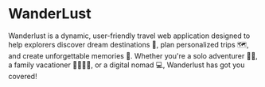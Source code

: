 # WanderLust
Wanderlust is a dynamic, user-friendly travel web application designed to help explorers discover dream destinations 🌟, plan personalized trips 🗺️, and create unforgettable memories 📸. Whether you're a solo adventurer 🧗‍♀️, a family vacationer 👨‍👩‍👧‍👦, or a digital nomad 💻, Wanderlust has got you covered!
